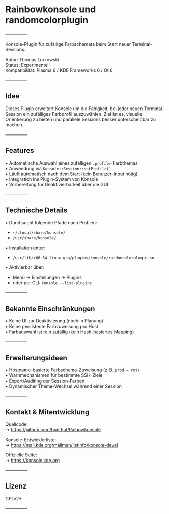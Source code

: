 # Rainbowkonsole und randomcolorplugin
───────

Konsole-Plugin für zufällige Farbschemata beim Start neuer Terminal-Sessions.

Autor: Thomas Lorkowski  
Status: Experimentell  
Kompatibilität: Plasma 6 / KDE Frameworks 6 / Qt 6

───────

## Idee

Dieses Plugin erweitert Konsole um die Fähigkeit, bei jeder neuen Terminal-Session ein zufälliges Farbprofil auszuwählen. Ziel ist es, visuelle Orientierung zu bieten und parallele Sessions besser unterscheidbar zu machen.

───────

## Features

• Automatische Auswahl eines zufälligen `.profile`-Farbthemas  
• Anwendung via `Konsole::Session::setProfile()`  
• Läuft automatisch nach dem Start (kein Benutzer-Input nötig)  
• Integration ins Plugin-System von Konsole  
• Vorbereitung für Deaktivierbarkeit über die GUI

───────

## Technische Details

• Durchsucht folgende Pfade nach Profilen:
  - `~/.local/share/konsole/`
  - `/usr/share/konsole/`

• Installation unter:
  - `/usr/lib/x86_64-linux-gnu/plugins/konsole/randomcolorplugin.so`

• Aktivierbar über:
  - Menü → Einstellungen → Plugins
  - oder per CLI: `konsole --list-plugins`

───────

## Bekannte Einschränkungen

• Keine UI zur Deaktivierung (noch in Planung)  
• Keine persistente Farbzuweisung pro Host  
• Farbauswahl ist rein zufällig (kein Hash-basiertes Mapping)

───────

## Erweiterungsideen

• Hostname-basierte Farbschema-Zuweisung (z. B. `prod → rot`)  
• Warnmechanismen für bestimmte SSH-Ziele  
• Export/Auditing der Session-Farben  
• Dynamischer Theme-Wechsel während einer Session

───────

## Kontakt & Mitentwicklung

Quellcode:  
→ https://github.com/bunthut/Raibowkonsole

Konsole-Entwicklerliste:  
→ https://mail.kde.org/mailman/listinfo/konsole-devel

Offizielle Seite:  
→ https://konsole.kde.org

───────

## Lizenz
GPLv2+

───────
